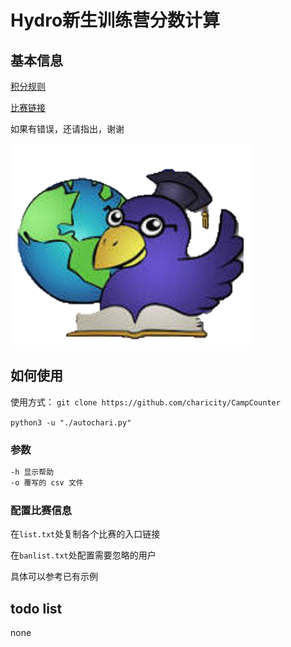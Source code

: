 # Hydro新生训练营分数计算

## 基本信息

[积分规则](./doc/2024%20ACM新生暑假夏令营训练计划.pdf)

[比赛链接](https://hydro.ac/d/hlutacm/contest)

如果有错误，还请指出，谢谢

![图片1](./img/README.asserts/%E5%9B%BE%E7%89%871.png)

## 如何使用

使用方式：
`git clone https://github.com/charicity/CampCounter`

`python3 -u "./autochari.py"`

### 参数

```txt
-h 显示帮助
-o 覆写的 csv 文件
```

### 配置比赛信息

在`list.txt`处复制各个比赛的入口链接

在`banlist.txt`处配置需要忽略的用户

具体可以参考已有示例

## todo list

none